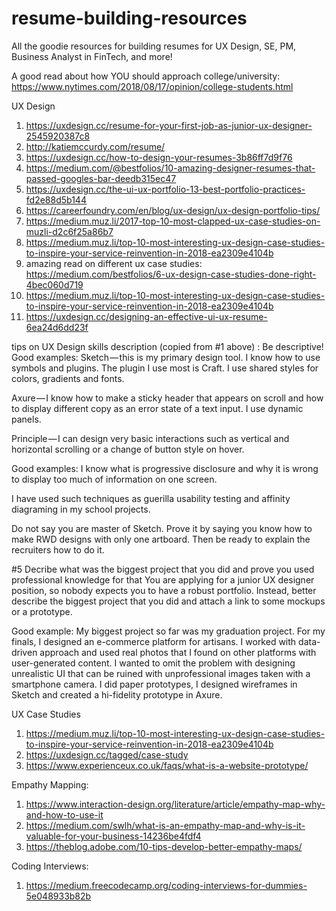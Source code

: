# resume-building-resources
All the goodie resources for building resumes for UX Design, SE, PM, Business Analyst in FinTech, and more!

A good read about how YOU should approach college/university: https://www.nytimes.com/2018/08/17/opinion/college-students.html


UX Design
1. https://uxdesign.cc/resume-for-your-first-job-as-junior-ux-designer-2545920387c8
2. http://katiemccurdy.com/resume/
3. https://uxdesign.cc/how-to-design-your-resumes-3b86ff7d9f76
4. https://medium.com/@bestfolios/10-amazing-designer-resumes-that-passed-googles-bar-deedb315ec47
5. https://uxdesign.cc/the-ui-ux-portfolio-13-best-portfolio-practices-fd2e88d5b144
6. https://careerfoundry.com/en/blog/ux-design/ux-design-portfolio-tips/
7. https://medium.muz.li/2017-top-10-most-clapped-ux-case-studies-on-muzli-d2c6f25a86b7
8. https://medium.muz.li/top-10-most-interesting-ux-design-case-studies-to-inspire-your-service-reinvention-in-2018-ea2309e4104b
9. amazing read on different ux case studies: https://medium.com/bestfolios/6-ux-design-case-studies-done-right-4bec060d719
10. https://medium.muz.li/top-10-most-interesting-ux-design-case-studies-to-inspire-your-service-reinvention-in-2018-ea2309e4104b
11. https://uxdesign.cc/designing-an-effective-ui-ux-resume-6ea24d6dd23f


tips on UX Design skills description (copied from #1 above) :
Be descriptive! Good examples:
Sketch — this is my primary design tool. I know how to use symbols and plugins. The plugin I use most is Craft. I use shared styles for colors, gradients and fonts.

Axure — I know how to make a sticky header that appears on scroll and how to display different copy as an error state of a text input. I use dynamic panels.

Principle — I can design very basic interactions such as vertical and horizontal scrolling or a change of button style on hover.

Good examples:
I know what is progressive disclosure and why it is wrong to display too much of information on one screen.

I have used such techniques as guerilla usability testing and affinity diagraming in my school projects.

Do not say you are master of Sketch. Prove it by saying you know how to make RWD designs with only one artboard. Then be ready to explain the recruiters how to do it.

#5 Decribe what was the biggest project that you did and prove you used professional knowledge for that
You are applying for a junior UX designer position, so nobody expects you to have a robust portfolio. Instead, better describe the biggest project that you did and attach a link to some mockups or a prototype.

Good example:
My biggest project so far was my graduation project. For my finals, I designed an e-commerce platform for artisans. I worked with data-driven approach and used real photos that I found on other platforms with user-generated content. I wanted to omit the problem with designing unrealistic UI that can be ruined with unprofessional images taken with a smartphone camera. I did paper prototypes, I designed wireframes in Sketch and created a hi-fidelity prototype in Axure.


UX Case Studies
1. https://medium.muz.li/top-10-most-interesting-ux-design-case-studies-to-inspire-your-service-reinvention-in-2018-ea2309e4104b
2. https://uxdesign.cc/tagged/case-study
3. https://www.experienceux.co.uk/faqs/what-is-a-website-prototype/

Empathy Mapping:
1. https://www.interaction-design.org/literature/article/empathy-map-why-and-how-to-use-it
2. https://medium.com/swlh/what-is-an-empathy-map-and-why-is-it-valuable-for-your-business-14236be4fdf4
3. https://theblog.adobe.com/10-tips-develop-better-empathy-maps/


Coding Interviews:
1. https://medium.freecodecamp.org/coding-interviews-for-dummies-5e048933b82b

